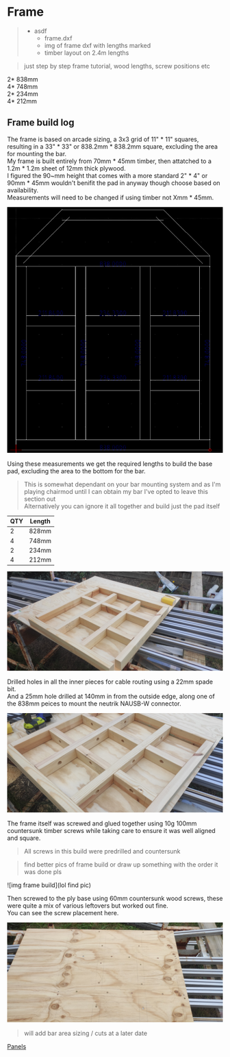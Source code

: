 # Frame
> -  asdf  
>    - frame.dxf
>    - img of frame dxf with lengths marked
>    - timber layout on 2.4m lengths  

>just step by step frame tutorial, wood lengths, screw positions etc

2* 838mm  
4* 748mm  
2* 234mm  
4* 212mm  

## Frame build log  

The frame is based on arcade sizing, a 3x3 grid of 11" * 11" squares, resulting in a 33" * 33" or 838.2mm * 838.2mm square, excluding the area for mounting the bar.  
My frame is built entirely from 70mm * 45mm timber, then attatched to a 1.2m * 1.2m sheet of 12mm thick plywood.  
I figured the 90~mm height that comes with a more standard 2" * 4" or 90mm * 45mm wouldn't benifit the pad in anyway though choose based on availability.  
Measurements will need to be changed if using timber not Xmm * 45mm.

![img dxf](/frame/LibreCAD_JfTVuXUOkx.png)

Using these measurements we get the required lengths to build the base pad, excluding the area to the bottom for the bar.  
>This is somewhat dependant on your bar mounting system and as I'm playing chairmod until I can obtain my bar I've opted to leave this section out  
Alternatively you can ignore it all together and build just the pad itself  

| QTY | Length | 
|-----|--------|
| 2 | 828mm |
| 4 | 748mm |
| 2 | 234mm |
| 4 | 212mm |  

![img wood cut](/frame/IMG_20200328_173549.jpg)  

Drilled holes in all the inner pieces for cable routing using a 22mm spade bit.  
And a 25mm hole drilled at 140mm in from the outside edge, along one of the 838mm peices to mount the neutrik NAUSB-W connector.  

![img holes drilled](/frame/IMG_20200328_175741.jpg)  

The frame itself was screwed and glued together using 10g 100mm countersunk timber screws while taking care to ensure it was well aligned and square.  
>All screws in this build were predrilled and countersunk

>find better pics of frame build or draw up something with the order it was done pls  

![img frame build](lol find pic)
  
Then screwed to the ply base using 60mm countersunk wood screws, these were quite a mix of various leftovers but worked out fine.  
You can see the screw placement here.  

![img ply screws](/frame/IMG_20200401_164822.jpg)  



>will add bar area sizing / cuts at a later date

[Panels](../tree/master/panels)